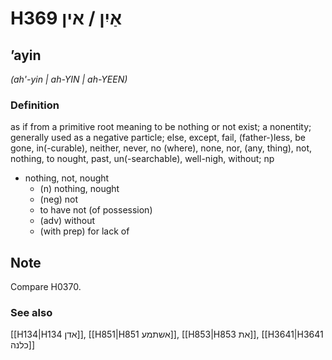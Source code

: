 # H369 אַיִן / אין

## ʼayin

_(ah'-yin | ah-YIN | ah-YEEN)_

### Definition

as if from a primitive root meaning to be nothing or not exist; a nonentity; generally used as a negative particle; else, except, fail, (father-)less, be gone, in(-curable), neither, never, no (where), none, nor, (any, thing), not, nothing, to nought, past, un(-searchable), well-nigh, without; np

- nothing, not, nought
  - (n) nothing, nought
  - (neg) not
  - to have not (of possession)
  - (adv) without
  - (with prep) for lack of

## Note

Compare H0370.

### See also

[[H134|H134 אדן]], [[H851|H851 אשתמע]], [[H853|H853 את]], [[H3641|H3641 כלנה]]
